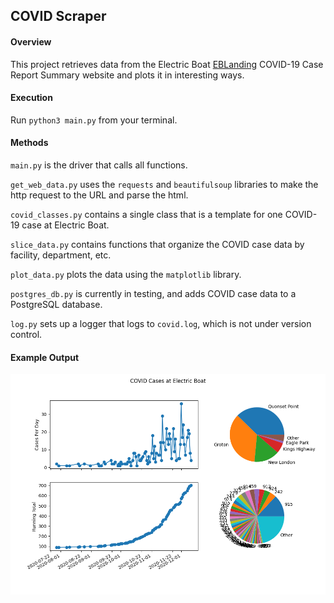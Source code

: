 ## **COVID Scraper**
#### Overview
This project retrieves data from the Electric Boat
[EBLanding](https://eblanding.com/covid-19-case-report-summary/) COVID-19 Case Report
Summary website and plots it in interesting ways.
#### Execution
Run `python3 main.py` from your terminal.
#### Methods
`main.py` is the driver that calls all functions.

`get_web_data.py` uses the `requests` and `beautifulsoup` libraries to make the http
request to the URL and parse the html.

`covid_classes.py` contains a single class that is a template for one COVID-19 case
at Electric Boat.

`slice_data.py` contains functions that organize the COVID case data by facility,
department, etc.

`plot_data.py` plots the data using the `matplotlib` library.

`postgres_db.py` is currently in testing, and adds COVID case data to a PostgreSQL
database.

`log.py` sets up a logger that logs to `covid.log`, which is not under version
control.
#### Example Output
![Example Output](figure1.png?raw=true)
